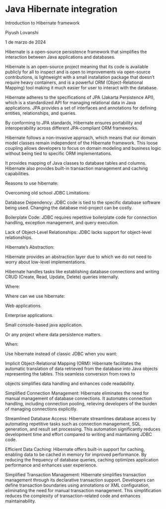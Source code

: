 # Java Hibernate integration

Introduction to Hibernate framework

Piyush Lovanshi

1 de marzo de 2024

Hibernate is a open-source persistence framework that simplifies the interaction between Java applications and databases.

Hibernate is an open-source project meaning that its code is available publicly for all to inspect and is open to improvements via open-source contributions, is lightweight with a small installation package that doesn’t require heavy containers, and is a powerful ORM (Object-Relational Mapping) tool making it much easier for user to interact with the database.

Hibernate adheres to the specifications of JPA (Jakarta Persistence API), which is a standardized API for managing relational data in Java applications. JPA provides a set of interfaces and annotations for defining entities, relationships, and queries. 

By conforming to JPA standards, Hibernate ensures portability and interoperability across different JPA-compliant ORM frameworks.

Hibernate follows a non-invasive approach, which means that our domain model classes remain independent of the Hibernate framework. This loose coupling allows developers to focus on domain modeling and business 
logic without being tied to specific ORM implementations.

It provides mapping of Java classes to database tables and columns. Hibernate also provides built-in transaction management and caching capabilities.

Reasons to use hibernate:

Overcoming old school JDBC Limitations: 

Database Dependency: JDBC code is tied to the specific database software being used. Changing the database mid-project can be costly.

Boilerplate Code: JDBC requires repetitive boilerplate code for connection handling, exception management, and query execution.

Lack of Object-Level Relationships: JDBC lacks support for object-level relationships.

Hibernate’s Abstraction: 

Hibernate provides an abstraction layer due to which we do not need to worry about low-level implementations.

Hibernate handles tasks like establishing database connections and writing CRUD (Create, Read, Update, Delete) queries internally.

Where:

Where can we use hibernate:

Web applications.

Enterprise applications.

Small console-based java application.

Or any project where data persistence matters.

When:

Use hibernate instead of classic JDBC when you want:

Implicit Object-Relational Mapping (ORM): Hibernate facilitates the automatic translation of data retrieved from the database into Java objects representing the tables. This seamless conversion from rows to 

objects simplifies data handling and enhances code readability.

Simplified Connection Management: Hibernate eliminates the need for manual management of database connections. It automates connection handling, including connection pooling, relieving developers of the burden of 
managing connections explicitly.

Streamlined Database Access: Hibernate streamlines database access by automating repetitive tasks such as connection management, SQL generation, and result set processing. This automation significantly reduces development time and effort compared to writing and maintaining JDBC code.

Efficient Data Caching: Hibernate offers built-in support for caching, enabling data to be cached in memory for improved performance. By reducing the frequency of database queries, caching optimizes application performance and enhances user experience.

Simplified Transaction Management: Hibernate simplifies transaction management through its declarative transaction support. Developers can define transaction boundaries using annotations or XML configuration, eliminating the need for manual transaction management. This simplification reduces the complexity of transaction-related code and enhances maintainability.

